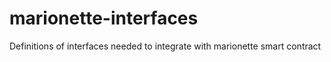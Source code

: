 # marionette-interfaces
Definitions of interfaces needed to integrate with marionette smart contract
